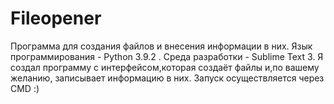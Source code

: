 # Fileopener
Программа для создания файлов и внесения информации в них.
Язык программирования - Python 3.9.2 . Среда разработки - Sublime Text 3.
Я создал программу с интерфейсом,которая создаёт файлы и,по вашему желанию, записывает информацию в них.
Запуск осуществляется через CMD :)
